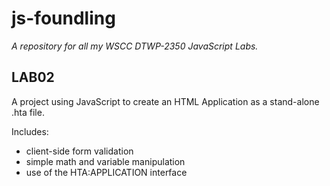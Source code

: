 # js-foundling

*A repository for all my WSCC DTWP-2350 JavaScript Labs.*

## LAB02

A project using JavaScript to create an HTML Application as a stand-alone .hta file.

Includes:

- client-side form validation
- simple math and variable manipulation
- use of the HTA:APPLICATION interface
